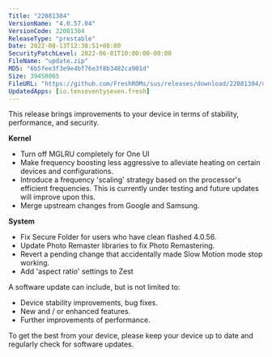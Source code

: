 ```yaml
---
Title: "22081304"
VersionName: "4.0.57.04"
VersionCode: 22081304
ReleaseType: "prestable"
Date: 2022-08-13T12:38:51+08:00
SecurityPatchLevel: 2022-06-01T10:00:00-00:00
FileName: "update.zip"
MD5: "6b5fee3f3e9e4bf76e3f8b3482ca901d"
Size: 39450865
FileURL: "https://github.com/FreshROMs/sus/releases/download/22081304/update.zip"
UpdatedApps: [io.tenseventyseven.fresh]
---
```


This release brings improvements to your device in terms of stability, performance, and security.

**Kernel**

-   Turn off MGLRU completely for One UI
-   Make frequency boosting less aggressive to alleviate heating on certain devices and configurations.
-   Introduce a frequency 'scaling' strategy based on the processor's efficient frequencies. This is currently under testing and future updates will improve upon this.
-   Merge upstream changes from Google and Samsung.

**System**

-  Fix Secure Folder for users who have clean flashed 4.0.56.
-  Update Photo Remaster libraries to fix Photo Remastering.
-  Revert a pending change that accidentally made Slow Motion mode stop working.
-  Add 'aspect ratio' settings to Zest

A software update can include, but is not limited to:

-   Device stability improvements, bug fixes.
-   New and / or enhanced features.
-   Further improvements of performance.

To get the best from your device, please keep your device up to date and regularly check for software updates.
